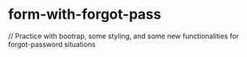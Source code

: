 # form-with-forgot-pass

// Practice with bootrap, some styling, and some new functionalities for forgot-password situations
